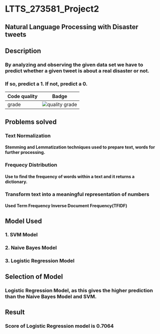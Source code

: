 # LTTS_273581_Project2

 ## Natural Language Processing with Disaster tweets
 
 ## Description
 ### By analyzing and observing the given data set we have to predict whether a given tweet is about a real disaster or not.
 ### If so, predict a 1. If not, predict a 0.
 
| Code quality | Badge  |
| :------------ |:---------------:|
| grade     | ![quality grade ](https://www.code-inspector.com/project/25426/status/svg)|


 ## Problems solved

 ### Text Normalization 
 #### Stemming and Lemmatization techniques used to prepare text, words for further processing.

 ### Frequecy Distribution
 #### Use to find the frequency of words within a text and it returns a dictionary.

 ### Transform text into a meaningful representation of numbers
 #### Used Term Frequency Inverse Document Frequency(TFIDF)

 ## Model Used

 ### 1. SVM Model
 ### 2. Naive Bayes Model
 ### 3. Logistic Regression Model

 ## Selection of Model

 ### Logistic Regression Model, as this gives the higher prediction than the Naive Bayes Model and SVM.

 ## Result

 ### Score of Logistic Regression model is 0.7064 

